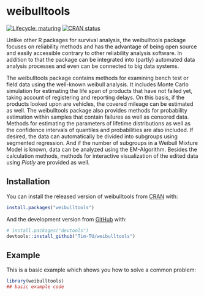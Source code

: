 
<!-- README.md is generated from README.Rmd. Please edit that file -->

# weibulltools

<!-- badges: start -->

[![Lifecycle:
maturing](https://img.shields.io/badge/lifecycle-maturing-blue.svg)](https://www.tidyverse.org/lifecycle/#maturing)
[![CRAN
status](https://www.r-pkg.org/badges/version/weibulltools)](https://CRAN.R-project.org/package=weibulltools)
<!-- badges: end -->

Unlike other R packages for survival analysis, the weibulltools package
focuses on reliability methods and has the advantage of being open
source and easily accessible contrary to other reliability analysis
software. In addition to that the package can be integrated into
(partly) automated data analysis processes and even can be connected to
big data systems.

The weibulltools package contains methods for examining bench test or
field data using the well-known weibull analysis. It includes Monte
Carlo simulation for estimating the life span of products that have not
failed yet, taking account of registering and reporting delays. On this
basis, if the products looked upon are vehicles, the covered mileage can
be estimated as well. The weibulltools package also provides methods for
probability estimation within samples that contain failures as well as
censored data. Methods for estimating the parameters of lifetime
distributions as well as the confidence intervals of quantiles and
probabilities are also included. If desired, the data can automatically
be divided into subgroups using segmented regression. And if the number
of subgroups in a Weibull Mixture Model is known, data can be analyzed
using the EM-Algorithm. Besides the calculation methods, methods for
interactive visualization of the edited data using *Plotly* are provided
as well.

## Installation

You can install the released version of weibulltools from
[CRAN](https://CRAN.R-project.org) with:

``` r
install.packages("weibulltools")
```

And the development version from [GitHub](https://github.com/) with:

``` r
# install.packages("devtools")
devtools::install_github("Tim-TU/weibulltools")
```

## Example

This is a basic example which shows you how to solve a common problem:

``` r
library(weibulltools)
## basic example code
```
